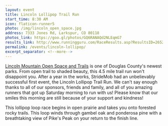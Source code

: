 ```yaml
---
layout: event
title: Lincoln Lollipop Trail Run
start_time: 8:30 AM
icon: flaticon-runner5
photo: /img/lincoln_open_space.jpg
address: 7333 Jones Rd, Larkspur, CO 80118
photos_link: https://goo.gl/photos/GQ6RANAQd2NLEqmG7
results_link: http://www.runningguru.com/RaceResults.asp?ResultsID=2652&EventID=16662
permalink: /events/lincoln-lollipop/
excerpt_separator: <!--more-->
---
```


[Lincoln Mountain Open Space and Trails](http://www.douglas.co.us/dcoutdoors/openspace-properties/lincoln-mountain-open-space/) is one of Douglas County's newest parks. From open trail to shaded beauty, this 4.5 mile trail run won't disappoint you. After a year in the works, StrideMob had an unbelievably successful first event, the Lincoln Lollipop Trail Run. We can't say enough thanks to all of our sponsors, friends and family, and all of you amazing runners that got up Saturday morning to run with us! Please know that our smiles this morning are still because of your support and kindness!
<!--more-->

This lollipop loop race begins in open prairie and takes you onto forested rocky trails. This loop winds through gambel oak and ponderosa pine with a breathtaking view of Pike's Peak on your return to the finish line.
